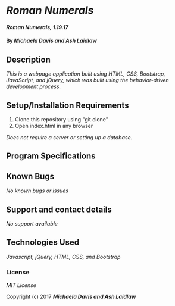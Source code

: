 # _Roman Numerals_

#### _Roman Numerals, 1.19.17_

#### By _**Michaela Davis and Ash Laidlaw**_

## Description

_This is a webpage application built using HTML, CSS, Bootstrap, JavaScript, and jQuery, which was built using the behavior-driven development process._

## Setup/Installation Requirements

1. Clone this repository using "git clone"
2. Open index.html in any browser

_Does not require a server or setting up a database._

## Program Specifications

## Known Bugs

_No known bugs or issues_

## Support and contact details

_No support available_

## Technologies Used

_Javascript, jQuery, HTML, CSS, and Bootstrap_

### License

*MIT License*

Copyright (c) 2017 **_Michaela Davis and Ash Laidlaw_**
